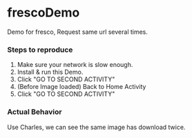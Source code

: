 # frescoDemo

Demo for fresco, Request same url several times.

### Steps to reproduce
1. Make sure your network is slow enough.
2. Install & run this Demo.
3. Click "GO TO SECOND ACTIVITY"
4. (Before Image loaded) Back to Home Activity
5. Click "GO TO SECOND ACTIVITY"

### Actual Behavior
Use Charles, we can see the same image has download twice.
